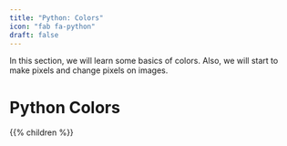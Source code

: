 ```yaml
---
title: "Python: Colors"
icon: "fab fa-python"
draft: false
---
```

In this section, we will learn some basics of colors. Also, we will start to make pixels and change pixels on images.

# Python Colors
{{% children %}}
